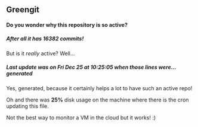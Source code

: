 ## Greengit

#### Do you wonder why this repository is so active?

##### After all it has 16382 commits!

But is it *really* active? Well...

##### Last update was on Fri Dec 25 at 10:25:05 when those lines were... generated

Yes, generated, because it certainly helps a lot to have such an active repo!

Oh and there was **25%** disk usage on the machine
where there is the cron updating this file.

Not the best way to monitor a VM in the cloud but it works! :)

